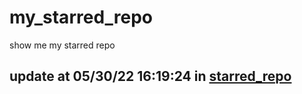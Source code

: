 # my_starred_repo
show me my starred repo

update at 05/30/22 16:19:24 in [starred_repo](./index.html)
---

